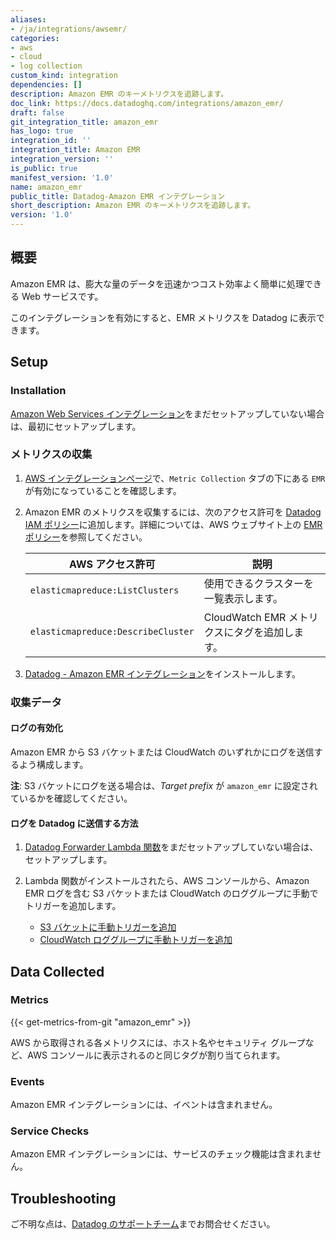 ```yaml
---
aliases:
- /ja/integrations/awsemr/
categories:
- aws
- cloud
- log collection
custom_kind: integration
dependencies: []
description: Amazon EMR のキーメトリクスを追跡します。
doc_link: https://docs.datadoghq.com/integrations/amazon_emr/
draft: false
git_integration_title: amazon_emr
has_logo: true
integration_id: ''
integration_title: Amazon EMR
integration_version: ''
is_public: true
manifest_version: '1.0'
name: amazon_emr
public_title: Datadog-Amazon EMR インテグレーション
short_description: Amazon EMR のキーメトリクスを追跡します。
version: '1.0'
---
```


<!--  SOURCED FROM https://github.com/DataDog/dogweb -->
## 概要

Amazon EMR は、膨大な量のデータを迅速かつコスト効率よく簡単に処理できる Web サービスです。

このインテグレーションを有効にすると、EMR メトリクスを Datadog に表示できます。

## Setup

### Installation

[Amazon Web Services インテグレーション][1]をまだセットアップしていない場合は、最初にセットアップします。

### メトリクスの収集

1. [AWS インテグレーションページ][2]で、`Metric Collection` タブの下にある `EMR` が有効になっていることを確認します。
2. Amazon EMR のメトリクスを収集するには、次のアクセス許可を [Datadog IAM ポリシー][3]に追加します。詳細については、AWS ウェブサイト上の [EMR ポリシー][4]を参照してください。

    | AWS アクセス許可                     | 説明                         |
    | ---------------------------------- | ----------------------------------- |
    | `elasticmapreduce:ListClusters`    | 使用できるクラスターを一覧表示します。          |
    | `elasticmapreduce:DescribeCluster` | CloudWatch EMR メトリクスにタグを追加します。|

3. [Datadog - Amazon EMR インテグレーション][5]をインストールします。

### 収集データ

#### ログの有効化

Amazon EMR から S3 バケットまたは CloudWatch のいずれかにログを送信するよう構成します。

**注**: S3 バケットにログを送る場合は、_Target prefix_ が `amazon_emr` に設定されているかを確認してください。

#### ログを Datadog に送信する方法

1. [Datadog Forwarder Lambda 関数][6]をまだセットアップしていない場合は、セットアップします。
2. Lambda 関数がインストールされたら、AWS コンソールから、Amazon EMR ログを含む S3 バケットまたは CloudWatch のロググループに手動でトリガーを追加します。

    - [S3 バケットに手動トリガーを追加][7]
    - [CloudWatch ロググループに手動トリガーを追加][8]

## Data Collected

### Metrics
{{< get-metrics-from-git "amazon_emr" >}}


AWS から取得される各メトリクスには、ホスト名やセキュリティ グループなど、AWS コンソールに表示されるのと同じタグが割り当てられます。

### Events

Amazon EMR インテグレーションには、イベントは含まれません。

### Service Checks

Amazon EMR インテグレーションには、サービスのチェック機能は含まれません。

## Troubleshooting

ご不明な点は、[Datadog のサポートチーム][10]までお問合せください。

[1]: https://docs.datadoghq.com/ja/integrations/amazon_web_services/
[2]: https://app.datadoghq.com/integrations/amazon-web-services
[3]: https://docs.datadoghq.com/ja/integrations/amazon_web_services/#installation
[4]: https://docs.aws.amazon.com/elasticloadbalancing/latest/userguide/load-balancer-authentication-access-control.html
[5]: https://app.datadoghq.com/integrations/amazon-emr
[6]: https://docs.datadoghq.com/ja/logs/guide/forwarder/
[7]: https://docs.datadoghq.com/ja/integrations/amazon_web_services/?tab=allpermissions#collecting-logs-from-s3-buckets
[8]: https://docs.datadoghq.com/ja/integrations/amazon_web_services/?tab=allpermissions#collecting-logs-from-cloudwatch-log-group
[9]: https://github.com/DataDog/dogweb/blob/prod/integration/amazon_emr/amazon_emr_metadata.csv
[10]: https://docs.datadoghq.com/ja/help/